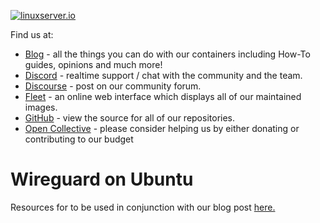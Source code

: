 [![linuxserver.io](https://raw.githubusercontent.com/linuxserver/docker-templates/master/linuxserver.io/img/linuxserver_medium.png)](https://linuxserver.io)


Find us at:
* [Blog](https://blog.linuxserver.io) - all the things you can do with our containers including How-To guides, opinions and much more!
* [Discord](https://discord.gg/YWrKVTn) - realtime support / chat with the community and the team.
* [Discourse](https://discourse.linuxserver.io) - post on our community forum.
* [Fleet](https://fleet.linuxserver.io) - an online web interface which displays all of our maintained images.
* [GitHub](https://github.com/linuxserver) - view the source for all of our repositories.
* [Open Collective](https://opencollective.com/linuxserver) - please consider helping us by either donating or contributing to our budget

# Wireguard on Ubuntu

Resources for to be used in conjunction with our blog post [here.](https://blog.linuxserver.io/connect-an-ubuntu-client-to-opnsense-wireguard-tunnel-with-a-gui-toggle-in-gnome)
